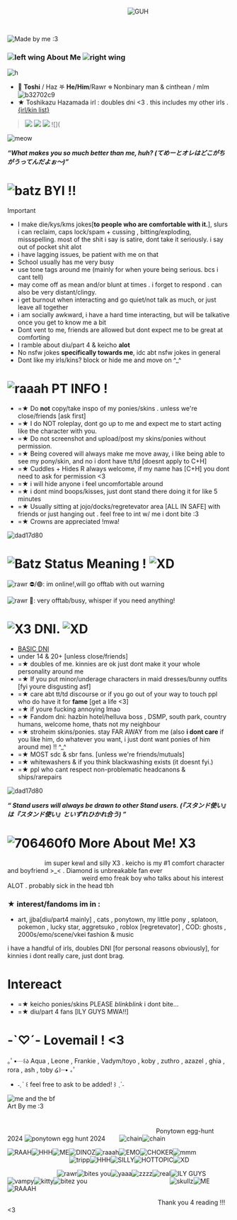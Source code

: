                                                                 ![GUH](https://rock.ju.mp/assets/images/gallery01/2c76af8f.png?v=f29541da)

            

![Made by me :3](https://media.discordapp.net/attachments/1086954357091745812/1199661463057473577/Untitled394_20240124182423.png?ex=665e430d&is=665cf18d&hm=a0f3abe2f8cb124f70a4630a08da041dbf294f8c681f58aadf7ccd24f20b61e6&=&format=webp&quality=lossless&width=1025&height=342)
### ![left wing](https://cdn.discordapp.com/attachments/1086954357091745812/1199669554817802281/Untitled395_20240124185809.png?ex=665e4a96&is=665cf916&hm=6e04b26a25d12f01af873992e6824fa7a2ef23d37899379f00a81079011861b6&) About Me ![right wing](https://cdn.discordapp.com/attachments/1086954357091745812/1199669548375359609/Untitled395_20240124185806.png?ex=665e4a95&is=665cf915&hm=2a8e5f37e3b7248cf87106e206aa90bfee6839509a2ac02b2511233ed0cb8527&)
![h](https://ponytown.ju.mp/assets/images/gallery10/6c60ac99.gif?v=f5d952f9)
  - 🦴 **Toshi** / Haz  𖤐 **He/Him**/Rawr 𖦹 Nonbinary man & cinthean / mlm ![b32702c9](https://wilardo.crd.co/assets/images/gallery14/ec2291ee.gif?v=ee8a995d)
  - ★ Toshikazu Hazamada irl : doubles dni <3 . this includes my other irls . [{irl/kin list}](https://rentry.co/VampToshikazu)
> ![](https://blinkies.cafe/b/blinkiesCafe-2i.gif) ![](https://blinkies.cafe/b/blinkiesCafe-i0.gif) ![](https://blinkies.cafe/b/blinkiesCafe-xA.gif) ![](

![meow](https://static.jojowiki.com/images/thumb/d/d7/latest/20200305143107/Hazamada_personality.gif/250px-Hazamada_personality.gif)

  ***“What makes you so much better than me, huh? (てめーとオレはどこがちがうってんだよぉ～)”***
# ![batz](https://rock.ju.mp/assets/images/gallery13/4fde9133.gif?v=f29541da) **BYI** !!
> [!IMPORTANT] 
> -  I make die/kys/kms jokes[**to people who are comfortable with it.**], slurs i can reclaim, caps lock/spam + cussing , bitting/exploding, missspelling. most of the shit i say is satire, dont take it seriously. i say out of pocket shit alot
> -  i have lagging issues, be patient with me on that
> -  School usually has me very busy
> -  use tone tags around me (mainly for when youre being serious. bcs i cant tell) 
> -  may come off as mean and/or blunt at times . i forget to respond . can also be very distant/clingy.
> -  i get burnout when interacting and go quiet/not talk as much, or just leave all together
> -  i am socially awkward, i have a hard time interacting, but will be talkative once you get to know me a bit
> -  Dont vent to me, friends are allowed but dont expect me to be great at comforting
> -  I ramble about diu/part 4 & keicho **alot**
> -  No nsfw jokes **specifically towards me**, idc abt nsfw jokes in general
> -  Dont like my irls/kins? block or hide me and move on ^_^

# ![raaah](https://rock.ju.mp/assets/images/gallery17/d2d652b5.png?v=f29541da) PT INFO !
- =★ Do **not** copy/take inspo of my ponies/skins . unless we're close/friends [ask first]
- =★ I do NOT roleplay, dont go up to me and expect me to start acting like the character with you.
- =★ Do not screenshot and upload/post my skins/ponies without permission.
- =★ Being covered will always make me move away, i like being able to see my pony/skin, and no i dont have tt/td [doesnt apply to C+H]
- =★ Cuddles + Hides R always welcome, if my name has [C+H] you dont need to ask for permission <3
- =★ i will hide anyone i feel uncomfortable around
- =★ i dont mind boops/kisses, just dont stand there doing it for like 5 minutes
- =★ Usually sitting at jojo/docks/regretevator area [ALL IN SAFE] with friends or just hanging out . feel free to int w/ me i dont bite :3
- =★ Crowns are appreciated !mwa!

![dad17d80](https://autism.crd.co/assets/images/gallery01/61387993.png?v=69d6a439)

# ![Batz](https://autism.crd.co/assets/images/gallery07/dcc63613.gif?v=69d6a439) Status Meaning ! ![XD](https://wilardo.crd.co/assets/images/gallery18/7726ea4c.png?v=ee8a995d)
![rawr](https://wilardo.crd.co/assets/images/gallery23/c06d76c0.gif?v=ee8a995d) ⛔/🟢: im online!,will go offtab with out warning 

![rawr](https://wilardo.crd.co/assets/images/gallery23/c06d76c0.gif?v=ee8a995d) 🌙: very offtab/busy, whisper if you need anything!


# ![X3](https://gifcity.carrd.co/assets/images/gallery84/718b3070.png?v=d55ea43d) DNI. ![XD](https://gifcity.carrd.co/assets/images/gallery11/6a04dca7.gif?v=d55ea43d)
- [BASIC DNI](https://dni-criteria.carrd.co/)
- under 14 & 20+ [unless close/friends]
- =★ doubles of me. kinnies are ok just dont make it your whole personality around me
- =★ If you put minor/underage characters in maid dresses/bunny outfits [fyi youre disgusting asf]
- =★ care abt tt/td discourse or if you go out of your way to touch ppl who do have it for **fame** [get a life <3]
- =★ if youre fucking annoying lmao
- =★ Fandom dni: hazbin hotel/helluva boss , DSMP, south park, country humans, welcome home, thats not my neighbour
- =★ stroheim skins/ponies. stay FAR AWAY from me (also **i dont care** if you like him, do whatever you want, i just dont want ponies of him around me) !! ^_^
- =★ MOST sdc & sbr fans. [unless we're friends/mutuals]
- =★ whitewashers & if you think blackwashing exists (it doesnt fyi.)
- =★ ppl who cant respect non-problematic headcanons & ships/rarepairs
  
![dad17d80](https://autism.crd.co/assets/images/gallery01/61387993.png?v=69d6a439)

***“	Stand users will always be drawn to other Stand users. (『スタンド使い』は『スタンド使い』といずれひかれ合う)	”***
# ![706460f0](https://gifcity.carrd.co/assets/images/gallery85/fd884c9d.gif?v=d55ea43d) More About Me! X3
      im super kewl and silly X3 . keicho is my #1 comfort character and boyfriend >_< . Diamond is unbreakable fan ever
            weird emo freak boy who talks about his interest ALOT . probably sick in the head tbh 

### ★ interest/fandoms im in :
- art, jjba[diu/part4 mainly] , cats , ponytown, my little pony , splatoon, pokemon , lucky star, aggretsuko , roblox [regretevator] , COD: ghosts , 2000s/emo/scene/vkei fashion & music

i have a handful of irls, doubles DNI [for personal reasons obviously], for kinnies i dont really care, just dont brag. 
# Intereact
- =★ keicho ponies/skins PLEASE *blinkblink* i dont bite... 
- =★ diu/part 4 fans [ILY GUYS MWA!!]

# -`♡´- Lovemail ! <3
｡ﾟ•┈꒰ა Aqua , Leone , Frankie , Vadym/toyo , koby , zuthro , azazel , ghia , rora , ash , toby ໒꒱┈•  ｡ﾟ
- ˗ˏˋ ꒰ feel free to ask to be added! ꒱ ˎˊ˗

 ![me and the bf](https://media.discordapp.net/attachments/1086954357091745812/1218376260028469360/Untitled394_20240316095200.png?ex=665e7350&is=665d21d0&hm=973b57ebe38883a07a0e068d6d7f4d8dc06147fb3de05a87a959cc62197a6fbd&=&format=webp&quality=lossless&width=1025&height=342)
                            Art By me :3 
#
                        Ponytown egg-hunt 2024
![ponytown egg hunt 2024](https://media.discordapp.net/attachments/1086954357091745812/1223953792291049482/Untitled444_20240331191453.png?ex=666048cc&is=665ef74c&hm=2fbd7c012a76c1fd7b1835e7240d2e03fdace2d088e35f29f32f297de99aa6dc&=&format=webp&quality=lossless&width=1025&height=241)
  ![chain](https://ponytown.ju.mp/assets/images/gallery10/be5cfdb8.gif?v=f5d952f9)![chain](https://ponytown.ju.mp/assets/images/gallery10/be5cfdb8.gif?v=f5d952f9)

![RAAH](https://64.media.tumblr.com/7a82699302d1d9aac8e7ed5a78c1f4f4/a4a715527ced9f74-d2/s100x200/0c9eceab71e563730bf7cd59c627c6e741958ba0.gifv)![HHH](https://paleking.carrd.co/assets/images/gallery01/0215978a.png?v26071698921061)![ME](https://paleking.carrd.co/assets/images/gallery03/0eda44e9.gif?v26071698921061)![DINOZ](https://paleking.carrd.co/assets/images/gallery09/f9d360b0.jpg?v26071698921061)![raaah](https://user-images.githubusercontent.com/117339244/209936637-d33f5bfc-fa63-450d-be07-28f8770da647.jpg)![EMO](https://wilardo.crd.co/assets/images/gallery11/f27a8ce7_original.jpg?v=b62e9456)![CHOKER](https://user-images.githubusercontent.com/117339244/212819803-303728af-870f-4cd1-af1f-8648a1256d61.png)![mmm](https://images-wixmp-ed30a86b8c4ca887773594c2.wixmp.com/f/e1ba8300-5b89-461a-ab89-d9af0bcaa30a/dcman6u-1e4f5a4d-6e1e-456c-bbad-f1f75a3ed2f3.png?token=eyJ0eXAiOiJKV1QiLCJhbGciOiJIUzI1NiJ9.eyJzdWIiOiJ1cm46YXBwOjdlMGQxODg5ODIyNjQzNzNhNWYwZDQxNWVhMGQyNmUwIiwiaXNzIjoidXJuOmFwcDo3ZTBkMTg4OTgyMjY0MzczYTVmMGQ0MTVlYTBkMjZlMCIsIm9iaiI6W1t7InBhdGgiOiJcL2ZcL2UxYmE4MzAwLTViODktNDYxYS1hYjg5LWQ5YWYwYmNhYTMwYVwvZGNtYW42dS0xZTRmNWE0ZC02ZTFlLTQ1NmMtYmJhZC1mMWY3NWEzZWQyZjMucG5nIn1dXSwiYXVkIjpbInVybjpzZXJ2aWNlOmZpbGUuZG93bmxvYWQiXX0.OCLHusKClCwh4NtEQRP45fU1J8pwPFD7Q-ZmAKwFmH0)
          ![tripp](https://gifcity.carrd.co/assets/images/gallery248/0b8a4273.png?v=ef10e8f3)![HHH](https://gifcity.carrd.co/assets/images/gallery59/64918deb.gif?v=ef10e8f3)![SILLY](https://gifcity.carrd.co/assets/images/gallery51/761ca4c2.png?v=ef10e8f3)![HOTTOPIC](https://gifcity.carrd.co/assets/images/gallery51/f36006ce.gif?v=ef10e8f3)![XD](https://gifcity.carrd.co/assets/images/gallery60/a6e71ca9.png?v=ef10e8f3)

        ![rawr](https://biscuit2.crd.co/assets/images/gallery49/1e5b009b.gif?v=dfc17534)![bites you](https://biscuit2.crd.co/assets/images/gallery49/21f18a95.gif?v=dfc17534)![yaaa](https://biscuit2.crd.co/assets/images/gallery49/576be01d.gif?v=dfc17534)![zzzz](https://gifcity.carrd.co/assets/images/gallery24/22fd8a91.gif?v=ef10e8f3)![real](https://gifcity.carrd.co/assets/images/gallery24/b9dbffbf.gif?v=ef10e8f3)![ILY GUYS](https://gifcity.carrd.co/assets/images/gallery14/9abd604f.gif?v=ef10e8f3)![vampy](https://gifcity.carrd.co/assets/images/gallery14/77e19876.gif?v=ef10e8f3)![kitty](https://gifcity.carrd.co/assets/images/gallery14/a2ab3737.gif?v=ef10e8f3)![bitez you](https://gifcity.carrd.co/assets/images/gallery14/f5d4f615.gif?v=ef10e8f3)
             ![skullz](https://gifcity.carrd.co/assets/images/gallery23/1646719d.gif?v=ef10e8f3)![ME](https://gifcity.carrd.co/assets/images/gallery23/37a9f40c.png?v=ef10e8f3)![RAAAH](https://gifcity.carrd.co/assets/images/gallery24/a65e4188.gif?v=ef10e8f3)

                         Thank you 4 reading !!! <3
